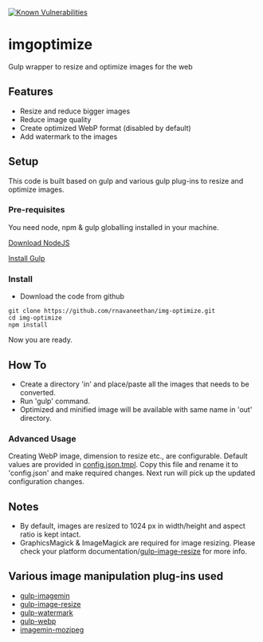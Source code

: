 [![Known Vulnerabilities](https://snyk.io/test/github/rnavaneethan/img-optimize/badge.svg)](https://snyk.io/test/github/rnavaneethan/img-optimize)

# imgoptimize
Gulp wrapper to resize and optimize images for the web

## Features
* Resize and reduce bigger images
* Reduce image quality
* Create optimized WebP format (disabled by default)
* Add watermark to the images 

## Setup
This code is built based on gulp and various gulp plug-ins to resize and optimize images.
### Pre-requisites
You need node, npm & gulp globalling installed in your machine.

[Download NodeJS](https://nodejs.org/en/download/)

[Install Gulp](https://github.com/gulpjs/gulp/blob/master/docs/getting-started.md)

### Install
* Download the code from github
~~~~~
git clone https://github.com/rnavaneethan/img-optimize.git
cd img-optimize
npm install
~~~~~
Now you are ready.

## How To
* Create a directory 'in' and place/paste all the images that needs to be converted.
* Run 'gulp' command.
* Optimized and minified image will be available with same name in 'out' directory.

### Advanced Usage
Creating WebP image, dimension to resize etc., are configurable. Default values are provided in [config.json.tmpl](config.json.tmpl). Copy this file and rename it to 'config.json' and make required changes. Next run will pick up the updated configuration changes. 
## Notes
* By default, images are resized to 1024 px in width/height and aspect ratio is kept intact.
* GraphicsMagick & ImageMagick are required for image resizing. Please check your platform documentation/[gulp-image-resize](https://github.com/scalableminds/gulp-image-resize) for more info.

## Various image manipulation plug-ins used
* [gulp-imagemin](https://github.com/sindresorhus/gulp-imagemin)
* [gulp-image-resize](https://github.com/scalableminds/gulp-image-resize)
* [gulp-watermark](https://github.com/HAKASHUN/gulp-watermark)
* [gulp-webp](https://github.com/sindresorhus/gulp-webp)
* [imagemin-mozjpeg](https://github.com/imagemin/imagemin-mozjpeg)
